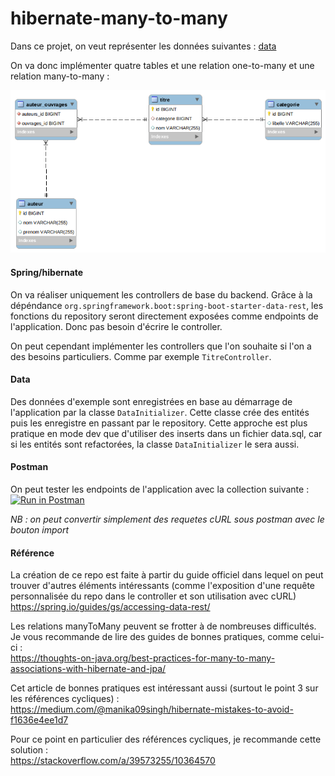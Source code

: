 # hibernate-many-to-many


Dans ce projet, on veut représenter les données suivantes :
[data](data.csv)

On va donc implémenter quatre tables et une relation one-to-many et une relation many-to-many :

![eer](eer.png)

#### Spring/hibernate

On va réaliser uniquement les controllers de base du backend. Grâce à la dépéndance `org.springframework.boot:spring-boot-starter-data-rest`, les fonctions du repository seront directement exposées comme endpoints de l'application. Donc pas besoin d'écrire le controller.

On peut cependant implémenter les controllers que l'on souhaite si l'on a des besoins particuliers. Comme par exemple `TitreController`.

#### Data

Des données d'exemple sont enregistrées en base au démarrage de l'application par la classe `DataInitializer`. Cette classe crée des entités puis les enregistre en passant par le repository. Cette approche est plus pratique en mode dev que d'utiliser des inserts dans un fichier data.sql, car si les entités sont refactorées, la classe `DataInitializer` le sera aussi.

#### Postman

On peut tester les endpoints de l'application avec la collection suivante : 
[![Run in Postman](https://run.pstmn.io/button.svg)](https://documenter.getpostman.com/view/6373510/SWT5j1LL?version=latest)

*NB : on peut convertir simplement des requetes cURL sous postman avec le bouton import*

#### Référence

La création de ce repo est faite à partir du guide officiel dans lequel on peut trouver d'autres éléments intéressants (comme l'exposition d'une requête personnalisée du repo dans le controller et son utilisation avec cURL)   
<https://spring.io/guides/gs/accessing-data-rest/>

Les relations manyToMany peuvent se frotter à de nombreuses difficultés. Je vous recommande de lire des guides de bonnes pratiques, comme celui-ci :   
<https://thoughts-on-java.org/best-practices-for-many-to-many-associations-with-hibernate-and-jpa/>

Cet article de bonnes pratiques est intéressant aussi (surtout le point 3 sur les références cycliques) :   
<https://medium.com/@manika09singh/hibernate-mistakes-to-avoid-f1636e4ee1d7>

Pour ce point en particulier des références cycliques, je recommande cette solution :   
<https://stackoverflow.com/a/39573255/10364570>
